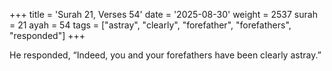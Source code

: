 +++
title = 'Surah 21, Verses 54'
date = '2025-08-30'
weight = 2537
surah = 21
ayah = 54
tags = ["astray", "clearly", "forefather", "forefathers", "responded"]
+++

He responded, “Indeed, you and your forefathers have been clearly astray.”